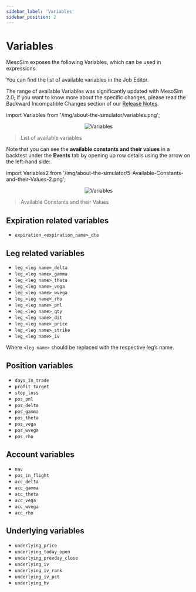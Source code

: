 ```yaml
---
sidebar_label: 'Variables'
sidebar_position: 2
---
```


# Variables

MesoSim exposes the following Variables, which can be used in expressions.

You can find the list of available variables in the Job Editor.

The range of available Variables was significantly updated with MesoSim 2.0; if you want to know more about the specific changes, please read the Backward Incompatible Changes section of our [Release Notes](https://docs.deltaray.io/release-notes.html).

import Variables from '/img/about-the-simulator/variables.png';

<center>
    <img src={Variables} alt="Variables" style={{width: 800, boxShadow: '0 4px 8px rgba(0, 0, 0, 0.1)'}} />
</center>

> List of available variables

Note that you can see the **available constants and their values** in a backtest under the **Events** tab by opening up row details using the arrow on the left-hand side:

import Variables2 from '/img/about-the-simulator/5-Available-Constants-and-their-Values-2.png';

<center>
    <img src={Variables2} alt="Variables" style={{width: 800, boxShadow: '0 4px 8px rgba(0, 0, 0, 0.1)'}} />
</center>

> Available Constants and their Values

## Expiration related variables

- `expiration_<expiration_name>_dte`

## Leg related variables

- `leg_<leg name>_delta`
- `leg_<leg name>_gamma`
- `leg_<leg name>_theta`
- `leg_<leg name>_vega`
- `leg_<leg name>_wvega`
- `leg_<leg name>_rho`
- `leg_<leg name>_pnl`
- `leg_<leg name>_qty`
- `leg_<leg name>_dit`
- `leg_<leg name>_price`
- `leg_<leg name>_strike`
- `leg_<leg name>_iv`

Where `<leg name>` should be replaced with the respective leg’s name.

## Position variables

- `days_in_trade`
- `profit_target`
- `stop_loss`
- `pos_pnl`
- `pos_delta`
- `pos_gamma`
- `pos_theta`
- `pos_vega`
- `pos_wvega`
- `pos_rho`

## Account variables

- `nav`
- `pos_in_flight`
- `acc_delta`
- `acc_gamma`
- `acc_theta`
- `acc_vega`
- `acc_wvega`
- `acc_rho`

## Underlying variables

- `underlying_price`
- `underlying_today_open`
- `underlying_prevday_close`
- `underlying_iv`
- `underlying_iv_rank`
- `underlying_iv_pct`
- `underlying_hv`

